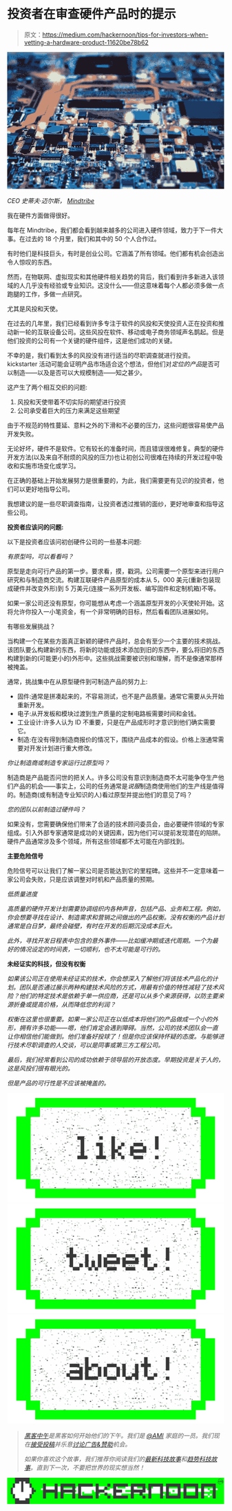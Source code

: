 # 投资者在审查硬件产品时的提示

> 原文：<https://medium.com/hackernoon/tips-for-investors-when-vetting-a-hardware-product-11620be78b62>

![](img/26ad79257bbd442626f8ff141cebc8d2.png)

*CEO 史蒂夫·迈尔斯，* [*Mindtribe*](http://www.mindtribe.com)

我在硬件方面做得很好。

每年在 Mindtribe，我们都会看到越来越多的公司进入硬件领域，致力于下一件大事。在过去的 18 个月里，我们和其中的 50 个人合作过。

有时他们是科技巨头，有时是创业公司。它涵盖了所有领域。他们都有机会创造出令人惊叹的东西。

然而，在物联网、虚拟现实和其他硬件相关趋势的背后，我们看到许多新进入该领域的人几乎没有经验或专业知识。这没什么——但这意味着每个人都必须多做一点跑腿的工作，多做一点研究。

尤其是风投和天使。

在过去的几年里，我们已经看到许多专注于软件的风投和天使投资人正在投资和推动新一轮的互联设备公司。这些风投在软件、移动或电子商务领域声名鹊起。但是他们投资的公司有一个关键的硬件组件，这是他们成功的关键。

不幸的是，我们看到太多的风投没有进行适当的尽职调查就进行投资。kickstarter 活动可能会证明产品市场适合这个想法，但他们对*定位的产品*是否可以制造——以及是否可以大规模制造——知之甚少。

这产生了两个相互交织的问题:

1.  风投和天使带着不切实际的期望进行投资
2.  公司承受着巨大的压力来满足这些期望

由于不规范的特性蔓延、意料之外的下滑和不必要的压力，这些问题很容易使产品开发失败。

无论好坏，硬件不是软件。它有较长的准备时间，而且错误很难修复。典型的硬件开发方法(以及来自不耐烦的风投的压力)也让初创公司很难在持续的开发过程中吸收和实施市场变化或学习。

在正确的基础上开始发展努力是很重要的，为此，我们需要更有见识的投资者，他们可以更好地指导公司。

我想建议的是一些尽职调查指南，让投资者透过推销的面纱，更好地审查和指导这些公司。

**投资者应该问的问题:**

以下是投资者应该问初创硬件公司的一些基本问题:

*有原型吗，可以看看吗？*

原型是走向可行产品的第一步。要求看，摸，戳洞。公司需要一个原型来进行用户研究和与制造商交流。构建互联硬件产品原型的成本从 5，000 美元(重新包装现成硬件并改变外形)到 5 万美元(连接一系列开发板、编写固件和定制机箱)不等。

如果一家公司还没有原型，你可能想从考虑一个涵盖原型开发的小天使轮开始。这将允许你投入一小笔资金，有一个非常明确的目标，然后看看团队进展如何。

有哪些发展挑战？

当构建一个在某些方面真正新颖的硬件产品时，总会有至少一个主要的技术挑战。该团队要么构建新的东西，将新的功能或技术添加到旧的东西中，要么将旧的东西构建到新的(可能更小的)外形中。这些挑战需要被识别和理解，而不是像通常那样被掩盖。

通常，挑战集中在从原型硬件到可制造产品的努力上:

*   固件:通常是拼凑起来的，不容易测试，也不是产品质量。通常它需要从头开始重新开发。
*   电子:从开发板和模块过渡到生产质量的定制电路板需要时间和金钱。
*   工业设计:许多人认为 ID 不重要，只是在产品成形时才意识到他们确实需要它。
*   制造:在没有得到制造商报价的情况下，围绕产品成本的假设。价格上涨通常需要对开发计划进行重大修改。

*你让制造商或制造专家运行过原型吗？*

制造商是产品能否问世的把关人。许多公司没有意识到制造商不太可能争夺生产他们产品的机会——事实上，公司的任务通常是*说服*制造商使用他们的生产线是值得的。制造商(或有制造专业知识的人)看过原型并提出他们的意见了吗？

*您的团队以前制造过硬件吗？*

如果没有，您需要确保他们带来了合适的技术顾问委员会，由必要硬件领域的专家组成。引入外部专家通常是成功的关键因素，因为他们可以提前发现潜在的陷阱。硬件产品通常涉及多个领域，所有这些领域都不太可能在内部找到。

**主要危险信号**

危险信号可以让我们了解一家公司是否能达到它的里程碑。这些并不一定意味着一家公司会失败，只是应该调整对时机和产品质量的预期。

*低质量进度*

*高质量的硬件开发计划需要协调组织内各种声音，包括产品、业务和工程。例如，你会想要寻找在设计、制造需求和营销之间做出的产品权衡。没有权衡的产品计划通常是白日梦，最终会碰壁，有时在开发的后期沉没成本巨大。*

*此外，寻找开发日程表中包含的意外事件——比如缓冲期或迭代周期。一个为最好的情况设定的时间表，一切顺利，也不太可能是可行的。*

****未经证实的科技，但没有权衡****

*如果该公司正在使用未经证实的技术，你会想深入了解他们将该技术产品化的计划。团队是否通过展示两种构建技术风险的方式，用最有价值的特性减轻了技术风险？他们的特定技术是依赖于单一供应商，还是可以从多个来源获得，以防主要来源折叠或提高价格，从而降低您的利润？*

*权衡在这里也很重要。如果一家公司正在以低成本将他们的产品做成一个小的外形，拥有许多功能——嗯，他们肯定会遇到障碍。当然，公司的技术团队会一直让你相信他们能做到。他们准备好投球了！但是你应该保持怀疑的态度。与能够进行技术尽职调查的人交谈，可以是同事或第三方工程公司。*

*最后，我们经常看到公司的成功依赖于领导层的开放态度。早期投资是关于人的，这是风投们很有眼光的。*

*但是产品的可行性是不应该被掩盖的。*

*[![](img/50ef4044ecd4e250b5d50f368b775d38.png)](http://bit.ly/HackernoonFB)**[![](img/979d9a46439d5aebbdcdca574e21dc81.png)](https://goo.gl/k7XYbx)**[![](img/2930ba6bd2c12218fdbbf7e02c8746ff.png)](https://goo.gl/4ofytp)*

> *[黑客中午](http://bit.ly/Hackernoon)是黑客如何开始他们的下午。我们是 [@AMI](http://bit.ly/atAMIatAMI) 家庭的一员。我们现在[接受投稿](http://bit.ly/hackernoonsubmission)并乐意[讨论广告&赞助](mailto:partners@amipublications.com)机会。*
> 
> *如果你喜欢这个故事，我们推荐你阅读我们的[最新科技故事](http://bit.ly/hackernoonlatestt)和[趋势科技故事](https://hackernoon.com/trending)。直到下一次，不要把世界的现实想当然！*

*![](img/be0ca55ba73a573dce11effb2ee80d56.png)*